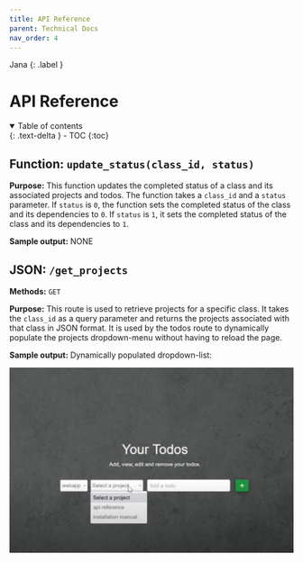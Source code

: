 ```yaml
---
title: API Reference
parent: Technical Docs
nav_order: 4
---
```


Jana
{: .label }

# API Reference

<details open markdown="block">
  <summary>
    Table of contents
  </summary>
  {: .text-delta }
- TOC
{:toc}
</details>

## **Function:** `update_status(class_id, status)`

**Purpose:** This function updates the completed status of a class and its associated projects and todos. The function takes a `class_id` and a `status` parameter. If `status` is `0`, the function sets the completed status of the class and its dependencies to `0`. If `status` is `1`, it sets the completed status of the class and its dependencies to `1`.

**Sample output:** NONE

## **JSON:** `/get_projects`

**Methods:** `GET`

**Purpose:** This route is used to retrieve projects for a specific class. It takes the `class_id` as a query parameter and returns the projects associated with that class in JSON format. It is used by the todos route to dynamically populate the projects dropdown-menu without having to reload the page. 

**Sample output:** Dynamically populated dropdown-list: 

 ![get_list_todos() sample](../assets/images/todos.PNG)

